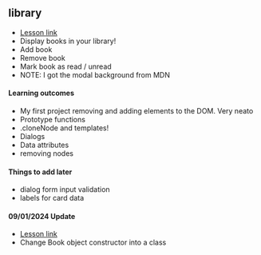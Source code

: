 ## library
- [Lesson link](https://www.theodinproject.com/lessons/node-path-javascript-library)
- Display books in your library!
- Add book
- Remove book
- Mark book as read / unread
- NOTE: I got the modal background from MDN

#### Learning outcomes
- My first project removing and adding elements to the DOM. Very neato
- Prototype functions
- .cloneNode and templates!
- Dialogs
- Data attributes
- removing nodes

#### Things to add later
- dialog form input validation
- labels for card data

#### 09/01/2024 Update
- [Lesson link](https://www.theodinproject.com/lessons/node-path-javascript-classes)
- Change Book object constructor into a class